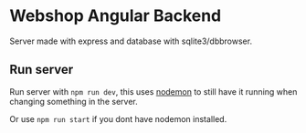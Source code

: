 # Webshop Angular Backend
Server made with express and database with sqlite3/dbbrowser.
## Run server

Run server with `npm run dev`, this uses [nodemon](https://www.npmjs.com/package/nodemon) to still have it running when changing something in the server.

Or use `npm run start` if you dont have nodemon installed.